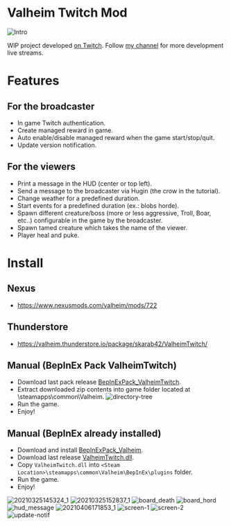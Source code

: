 # Valheim Twitch Mod

![Intro](https://user-images.githubusercontent.com/62928763/112491633-c972b400-8d80-11eb-95ee-f5cdb2373a0c.png)

WIP project developed [on Twitch](https://twitch.tv/skarab42). Follow [my channel](https://twitch.tv/skarab42) for more development live streams.

# Features

## For the broadcaster

- In game Twitch authentication.
- Create managed reward in game.
- Auto enable/disable managed reward when the game start/stop/quit.
- Update version notification.

## For the viewers

- Print a message in the HUD (center or top left).
- Send a message to the broadcaster via Hugin (the crow in the tutorial).
- Change weather for a predefined duration.
- Start events for a predefined duration (ex.: blobs horde).
- Spawn different creature/boss (more or less aggressive, Troll, Boar, etc..) configurable in the game by the broadcaster.
- Spawn tamed creature which takes the name of the viewer.
- Player heal and puke.

# Install

## Nexus

- https://www.nexusmods.com/valheim/mods/722

## Thunderstore

- https://valheim.thunderstore.io/package/skarab42/ValheimTwitch/

## Manual (BepInEx Pack ValheimTwitch)

- Download last pack release [BepInExPack_ValheimTwitch](https://github.com/skarab42/ValheimTwitch/releases/download/v1.4.0/BepInExPack_ValheimTwitch.zip).
- Extract downloaded zip contents into game folder located at <Steam Location>\steamapps\common\Valheim.
  ![directory-tree](https://user-images.githubusercontent.com/62928763/113736538-7c39ff00-96fd-11eb-92ff-9ee949d3ed55.png)
- Run the game.
- Enjoy!

## Manual (BepInEx already installed)

- Download and install [BepInExPack_Valheim](https://valheim.thunderstore.io/package/denikson/BepInExPack_Valheim/).
- Download last release [ValheimTwitch.dll](https://github.com/skarab42/ValheimTwitch/releases/download/v1.4.0/ValheimTwitch.dll).
- Copy `ValheimTwitch.dll` into `<Steam Location>\steamapps\common\Valheim\BepInEx\plugins` folder.
- Run the game.
- Enjoy!

![20210325145324_1](https://user-images.githubusercontent.com/62928763/112490412-a267b280-8d7f-11eb-822e-3189abdaae0d.jpg)
![20210325152837_1](https://user-images.githubusercontent.com/62928763/112490416-a398df80-8d7f-11eb-92c1-4cd288b18dc3.jpg)
![board_death](https://user-images.githubusercontent.com/62928763/112490418-a398df80-8d7f-11eb-9f4b-84596615367e.jpg)
![board_hord](https://user-images.githubusercontent.com/62928763/112490419-a398df80-8d7f-11eb-9b05-07c33e5afbec.jpg)
![hud_message](https://user-images.githubusercontent.com/62928763/112490424-a4317600-8d7f-11eb-9c11-1aff075c9c69.jpg)
![20210406171853_1](https://user-images.githubusercontent.com/62928763/113736545-7cd29580-96fd-11eb-9a6f-cd56b35cbedc.jpg)
![screen-1](https://user-images.githubusercontent.com/62928763/112490425-a4ca0c80-8d7f-11eb-940f-d09e02103e61.png)
![screen-2](https://user-images.githubusercontent.com/62928763/112490427-a4ca0c80-8d7f-11eb-8022-ea8316acdf4d.png)
![update-notif](https://user-images.githubusercontent.com/62928763/113736544-7cd29580-96fd-11eb-867a-4fa319eab4d1.png)
